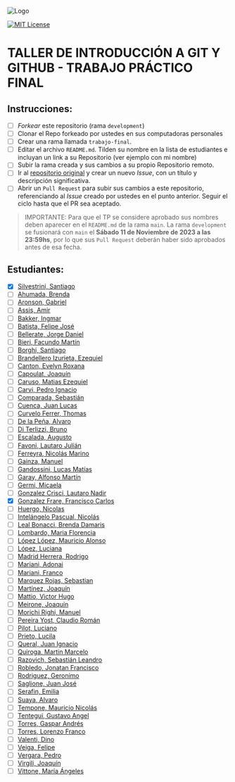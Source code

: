 ![Logo](https://www.austral.edu.ar/wp-content/uploads/2022/09/logo-md-austral-1.png?x63752)

[![MIT License](https://img.shields.io/badge/License-MIT-green.svg)](https://choosealicense.com/licenses/mit/)

# TALLER DE INTRODUCCIÓN A GIT Y GITHUB - TRABAJO PRÁCTICO FINAL

## Instrucciones:

- [ ] *Forkear* este repositorio (rama `development`)
- [ ] Clonar el Repo forkeado por ustedes en sus computadoras personales
- [ ] Crear una rama llamada `trabajo-final`.
- [ ] Editar el archivo `README.md`. Tilden su nombre en la lista de estudiantes e incluyan un link a su Repositorio (ver ejemplo con mi nombre)
- [ ] Subir la rama creada y sus cambios a su propio Repositorio remoto.
- [ ] Ir al [repositorio original](https://github.com/santiagosilvestrini/git-github-tp-final-2023) y crear un nuevo *Issue*, con un título y descripción significativa. 
- [ ] Abrir un `Pull Request` para subir sus cambios a este repositorio, referenciando al *Issue* creado por ustedes en el punto anterior. Seguir el ciclo hasta que el PR sea aceptado.

> IMPORTANTE: Para que el TP se considere aprobado sus nombres deben aparecer en el `README.md` de la rama `main`. La rama `development` se fusionará con `main` el **Sábado 11 de Noviembre de 2023 a las 23:59hs**, por lo que sus `Pull Request` deberán haber sido aprobados antes de esa fecha.

## Estudiantes:

- [x] [Silvestrini, Santiago](https://github.com/santiagosilvestrini/git-github-tp-final-2023)
- [ ] [Ahumada, Brenda]()
- [ ] [Aronson, Gabriel]()
- [ ] [Assis, Amir]()
- [ ] [Bakker, Ingmar]()
- [ ] [Batista, Felipe José]()
- [ ] [Bellerate, Jorge Daniel]()
- [ ] [Bieri, Facundo Martín]()
- [ ] [Borghi, Santiago]()
- [ ] [Brandellero Izurieta, Ezequiel]()
- [ ] [Canton, Evelyn Roxana]()
- [ ] [Capoulat, Joaquín]()
- [ ] [Caruso, Matias Ezequiel]()
- [ ] [Carvi, Pedro Ignacio]()
- [ ] [Comparada, Sebastián]()
- [ ] [Cuenca, Juan Lucas]()
- [ ] [Curvelo Ferrer, Thomas]()
- [ ] [De la Peña, Alvaro]()
- [ ] [Di Terlizzi, Bruno]()
- [ ] [Escalada, Augusto]()
- [ ] [Favoni, Lautaro Julíán]()
- [ ] [Ferreyra, Nicolás Marino]()
- [ ] [Gainza, Manuel]()
- [ ] [Gandossini, Lucas Matías]()
- [ ] [Garay, Alfonso Martín]()
- [ ] [Germi, Micaela]()
- [ ] [Gonzalez Crisci, Lautaro Nadir]()
- [X] [Gonzalez Frare, Francisco Carlos](https://github.com/technicolo/git-github-tp-final-2023)
- [ ] [Huergo, Nicolas]()
- [ ] [Intelángelo Pascual, Nicolás]()
- [ ] [Leal Bonacci, Brenda Damaris]()
- [ ] [Lombardo, Maria Florencia]()
- [ ] [López López, Mauricio Alonso]()
- [ ] [López, Luciana]()
- [ ] [Madrid Herrera, Rodrigo]()
- [ ] [Mariani, Adonai]()
- [ ] [Mariani, Franco]()
- [ ] [Marquez Rojas, Sebastian]()
- [ ] [Martínez, Joaquín]()
- [ ] [Mattio, Victor Hugo]()
- [ ] [Meirone, Joaquín]()
- [ ] [Morichi Righi, Manuel]()
- [ ] [Pereira Yost, Claudio Román]()
- [ ] [Pilot, Luciano]()
- [ ] [Prieto, Lucila]()
- [ ] [Queral, Juan Ignacio]()
- [ ] [Quiroga, Martin Marcelo]()
- [ ] [Razovich, Sebastián Leandro]()
- [ ] [Robledo, Jonatan Francisco]()
- [ ] [Rodriguez, Geronimo]()
- [ ] [Saglione, Juan José]()
- [ ] [Serafin, Emilia]()
- [ ] [Suaya, Alvaro]()
- [ ] [Tempone, Mauricio Nicolás]()
- [ ] [Tentegui, Gustavo Angel]()
- [ ] [Torres, Gaspar Andrés]()
- [ ] [Torres, Lorenzo Franco]()
- [ ] [Valenti, Dino]()
- [ ] [Veiga, Felipe]()
- [ ] [Vergara, Pedro]()
- [ ] [Virgili, Joaquín]()
- [ ] [Vittone, María Ángeles]()
